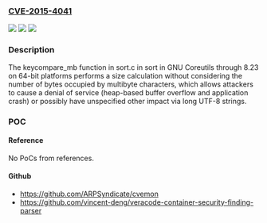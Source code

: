 ### [CVE-2015-4041](https://cve.mitre.org/cgi-bin/cvename.cgi?name=CVE-2015-4041)
![](https://img.shields.io/static/v1?label=Product&message=n%2Fa&color=blue)
![](https://img.shields.io/static/v1?label=Version&message=n%2Fa&color=blue)
![](https://img.shields.io/static/v1?label=Vulnerability&message=n%2Fa&color=brighgreen)

### Description

The keycompare_mb function in sort.c in sort in GNU Coreutils through 8.23 on 64-bit platforms performs a size calculation without considering the number of bytes occupied by multibyte characters, which allows attackers to cause a denial of service (heap-based buffer overflow and application crash) or possibly have unspecified other impact via long UTF-8 strings.

### POC

#### Reference
No PoCs from references.

#### Github
- https://github.com/ARPSyndicate/cvemon
- https://github.com/vincent-deng/veracode-container-security-finding-parser

